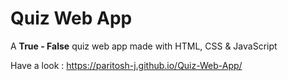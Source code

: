 # Quiz Web App
A  **True - False** quiz web app made with HTML, CSS & JavaScript

Have a look : https://paritosh-j.github.io/Quiz-Web-App/
